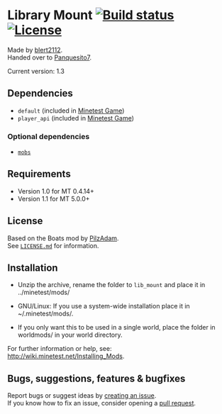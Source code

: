 # Library Mount [![Build status](https://github.com/minetest-mods/lib_mount/workflows/build/badge.svg)](https://github.com/minetest-mods/lib_mount/actions) [![License](https://img.shields.io/badge/license-LGPLv2.1%2B-blue.svg)](https://www.gnu.org/licenses/old-licenses/lgpl-2.1.en.html)

Made by [blert2112](https://github.com/blert2112).\
Handed over to [Panquesito7](https://github.com/Panquesito7).

Current version: 1.3

## Dependencies

- `default` (included in [Minetest Game](https://github.com/minetest/minetest_game))
- `player_api` (included in [Minetest Game](https://github.com/minetest/minetest_game))

### Optional dependencies

- [`mobs`](https://notabug.org/TenPlus1/mobs_redo)

## Requirements

- Version 1.0 for MT 0.4.14+
- Version 1.1 for MT 5.0.0+

## License

Based on the Boats mod by [PilzAdam](https://github.com/PilzAdam).\
See [`LICENSE.md`](LICENSE.md) for information.

## Installation

- Unzip the archive, rename the folder to `lib_mount` and place it in ../minetest/mods/

- GNU/Linux: If you use a system-wide installation place it in ~/.minetest/mods/.

- If you only want this to be used in a single world, place the folder in worldmods/ in your world directory.

For further information or help, see:\
<http://wiki.minetest.net/Installing_Mods>.

## Bugs, suggestions, features & bugfixes

Report bugs or suggest ideas by [creating an issue](https://github.com/Panquesito7/lib_mount/issues/new).\
If you know how to fix an issue, consider opening a [pull request](https://github.com/Panquesito7/lib_mount/compare).
